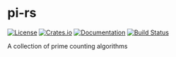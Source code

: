 # pi-rs
[![License](https://img.shields.io/badge/License-BSD%203--Clause-blue.svg)](https://opensource.org/licenses/BSD-3-Clause) [![Crates.io](https://img.shields.io/crates/v/pi-rs.svg)](https://crates.io/crates/pi-rs) [![Documentation](https://docs.rs/pi-rs/badge.svg)](https://docs.rs/cache-size) [![Build Status](https://travis-ci.org/bemeurer/pi-rs.svg?branch=master)](https://travis-ci.org/bemeurer/pi-rs)

A collection of prime counting algorithms
